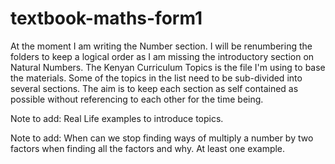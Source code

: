 # textbook-maths-form1
At the moment I am writing the Number section. I will be renumbering the folders to keep a logical order as I am missing the introductory section on Natural Numbers.
The Kenyan Curriculum Topics is the file I'm using to base the materials. Some of the topics in the list need to be sub-divided into several sections.
The aim is to keep each section as self contained as possible without referencing to each other for the time being.

Note to add: Real Life examples to introduce topics. 

Note to add: When can we stop finding ways of multiply a number by two factors when finding all the factors and why. At least one example.
